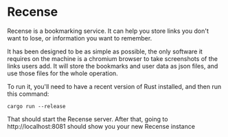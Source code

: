 # Recense

Recense is a bookmarking service. It can help you store links you don't want to lose, or information you want to remember.

It has been designed to be as simple as possible, the only software it requires on the machine is a chromium browser to take screenshots of the links users add. It will store the bookmarks and user data as json files, and use those files for the whole operation.

To run it, you'll need to have a recent version of Rust installed, and then run this command:

    cargo run --release
    
That should start the Recense server. After that, going to http://localhost:8081 should show you your new Recense instance
